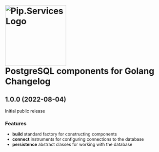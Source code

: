 # <img src="https://uploads-ssl.webflow.com/5ea5d3315186cf5ec60c3ee4/5edf1c94ce4c859f2b188094_logo.svg" alt="Pip.Services Logo" width="200"> <br/> PostgreSQL components for Golang Changelog

## <a name="1.0.0"></a> 1.0.0 (2022-08-04) 

Initial public release

### Features
* **build** standard factory for constructing components
* **connect** instruments for configuring connections to the database
* **persistence** abstract classes for working with the database


